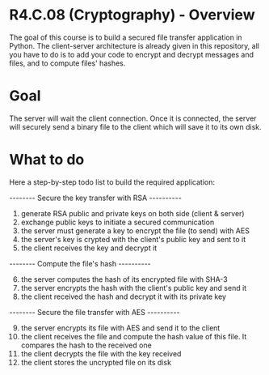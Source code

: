# R4.C.08 (Cryptography) - Overview

The goal of this course is to build a secured file transfer application in Python. 
The client-server architecture is already given in this repository, all you have to do is to add your code to encrypt and decrypt messages and files, and to compute files' hashes.

# Goal

The server will wait the client connection. Once it is connected, the server will securely send a binary file to the client which will save it to its own disk.

# What to do

Here a step-by-step todo list to build the required application:

-------- Secure the key transfer with RSA ----------

1. generate RSA public and private keys on both side (client & server)
2. exchange public keys to initiate a secured communication
3. the server must generate a key to encrypt the file (to send) with AES
4. the server's key is crypted with the client's public key and sent to it
5. the client receives the key and decrypt it

-------- Compute the file's hash ----------

6. the server computes the hash of its encrypted file with SHA-3
7. the server encrypts the hash with the client's public key and send it
8. the client received the hash and decrypt it with its private key

-------- Secure the file transfer with AES ----------

9. the server encrypts its file with AES and send it to the client
10. the client receives the file and compute the hash value of this file. It compares the hash to the received one
11. the client decrypts the file with the key received 
12. the client stores the uncrypted file on its disk
